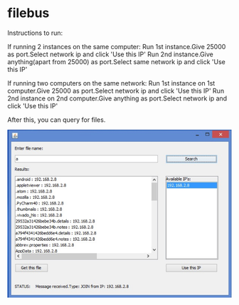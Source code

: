 # filebus
Instructions to run:  

If running 2 instances on the same computer:
	Run 1st instance.Give 25000 as port.Select network ip and click 'Use this IP'
	Run 2nd instance.Give anything(apart from 25000) as port.Select same network ip and click 'Use this IP'
	

If running two computers on the same network:
	Run 1st instance on 1st computer.Give 25000 as port.Select network ip and click 'Use this IP'
	Run 2nd instance on 2nd computer.Give anything as port.Select network ip and click 'Use this IP'


After this, you can query for files.

![ScreenShot](screen.jpg)